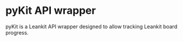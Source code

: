 # pyKit API wrapper

pyKit is a Leankit API wrapper designed to allow tracking Leankit board progress. <br>
